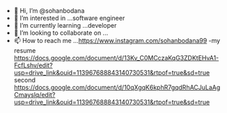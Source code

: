 - 👋 Hi, I’m @sohanbodana
- 👀 I’m interested in ...software engineer 
- 🌱 I’m currently learning ...developer
- 💞️ I’m looking to collaborate on ...
- 📫 How to reach me ...https://www.instagram.com/sohanbodana99
-my resume https://docs.google.com/document/d/13Kv_C0MCczaKqG3ZDKtEHvA1-FcfLshv/edit?usp=drive_link&ouid=113967688843140730531&rtpof=true&sd=true
second  https://docs.google.com/document/d/10qXgqK6kphR7gqdRhACJuLaAgCmayslq/edit?usp=drive_link&ouid=113967688843140730531&rtpof=true&sd=true
<!---
sohanbodana/sohanbodana is a ✨ special ✨ repository because its `README.md` (this file) appears on your GitHub profile.
You can click the Preview link to take a look at your changes.
---> 
